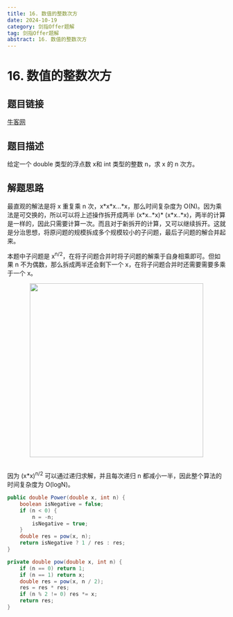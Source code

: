 ```yaml
---
title: 16. 数值的整数次方
date: 2024-10-19
category: 剑指Offer题解
tag: 剑指Offer题解
abstract: 16. 数值的整数次方
---
```


# 16. 数值的整数次方

## 题目链接

[牛客网](https://www.nowcoder.com/practice/1a834e5e3e1a4b7ba251417554e07c00?tpId=13&tqId=11165&tPage=1&rp=1&ru=/ta/coding-interviews&qru=/ta/coding-interviews/question-ranking&from=cyc_github)

## 题目描述

给定一个 double 类型的浮点数 x和 int 类型的整数 n，求 x 的 n 次方。

## 解题思路

<!-- <div align="center"><img src="https://latex.codecogs.com/gif.latex?x^n=\left\{\begin{array}{rcl}x^{n/2}*x^{n/2}&&{n\%2=0}\\x*(x^{n/2}*x^{n/2})&&{n\%2=1}\end{array}\right." class="mathjax-pic"/></div> <br>  -->

最直观的解法是将 x 重复乘 n 次，x\*x\*x...\*x，那么时间复杂度为 O(N)。因为乘法是可交换的，所以可以将上述操作拆开成两半 (x\*x..\*x)\* (x\*x..\*x)，两半的计算是一样的，因此只需要计算一次。而且对于新拆开的计算，又可以继续拆开。这就是分治思想，将原问题的规模拆成多个规模较小的子问题，最后子问题的解合并起来。

本题中子问题是 x<sup>n/2</sup>，在将子问题合并时将子问题的解乘于自身相乘即可。但如果 n 不为偶数，那么拆成两半还会剩下一个 x，在将子问题合并时还需要需要多乘于一个 x。



<div align="center"> <img src="https://cs-notes-1256109796.cos.ap-guangzhou.myqcloud.com/image-20201105012506187.png" width="400px"> </div><br>


因为 (x\*x)<sup>n/2</sup> 可以通过递归求解，并且每次递归 n 都减小一半，因此整个算法的时间复杂度为 O(logN)。

```java
public double Power(double x, int n) {
    boolean isNegative = false;
    if (n < 0) {
        n = -n;
        isNegative = true;
    }
    double res = pow(x, n);
    return isNegative ? 1 / res : res;
}

private double pow(double x, int n) {
    if (n == 0) return 1;
    if (n == 1) return x;
    double res = pow(x, n / 2);
    res = res * res;
    if (n % 2 != 0) res *= x;
    return res;
}
```

